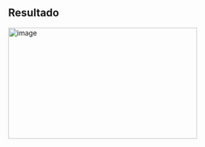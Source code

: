 ## Resultado

<img width="383" height="226" alt="image" src="https://github.com/user-attachments/assets/b316d0ec-ff10-4ae4-a105-a00aacd41122" />
